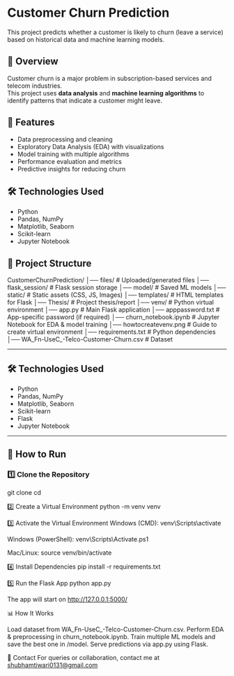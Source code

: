 # Customer Churn Prediction

This project predicts whether a customer is likely to churn (leave a service) based on historical data and machine learning models.

## 📌 Overview
Customer churn is a major problem in subscription-based services and telecom industries.  
This project uses **data analysis** and **machine learning algorithms** to identify patterns that indicate a customer might leave.

## 🚀 Features
- Data preprocessing and cleaning
- Exploratory Data Analysis (EDA) with visualizations
- Model training with multiple algorithms
- Performance evaluation and metrics
- Predictive insights for reducing churn

## 🛠 Technologies Used
- Python
- Pandas, NumPy
- Matplotlib, Seaborn
- Scikit-learn
- Jupyter Notebook

## 📂 Project Structure
CustomerChurnPrediction/
│── files/ # Uploaded/generated files
│── flask_session/ # Flask session storage
│── model/ # Saved ML models
│── static/ # Static assets (CSS, JS, Images)
│── templates/ # HTML templates for Flask
│── Thesis/ # Project thesis/report
│── venv/ # Python virtual environment
│── app.py # Main Flask application
│── apppassword.txt # App-specific password (if required)
│── churn_notebook.ipynb # Jupyter Notebook for EDA & model training
│── howtocreatevenv.png # Guide to create virtual environment
│── requirements.txt # Python dependencies
│── WA_Fn-UseC_-Telco-Customer-Churn.csv # Dataset


---

## 🛠 Technologies Used
- Python  
- Pandas, NumPy  
- Matplotlib, Seaborn  
- Scikit-learn  
- Flask  
- Jupyter Notebook  

---

## 🚀 How to Run

### 1️⃣ Clone the Repository
git clone <repo-link>
cd <repo-folder>

2️⃣ Create a Virtual Environment
python -m venv venv

3️⃣ Activate the Virtual Environment
Windows (CMD):
venv\Scripts\activate

Windows (PowerShell):
venv\Scripts\Activate.ps1

Mac/Linux:
source venv/bin/activate

4️⃣ Install Dependencies
pip install -r requirements.txt

5️⃣ Run the Flask App
python app.py

The app will start on http://127.0.0.1:5000/

📊 How It Works

Load dataset from WA_Fn-UseC_-Telco-Customer-Churn.csv.
Perform EDA & preprocessing in churn_notebook.ipynb.
Train multiple ML models and save the best one in /model.
Serve predictions via app.py using Flask.

📧 Contact
For queries or collaboration, contact me at shubhamtiwari0131@gmail.com


